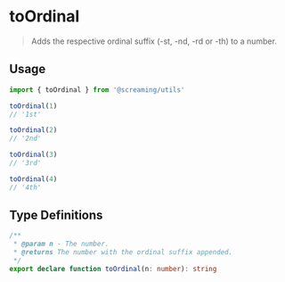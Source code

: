 # toOrdinal

> Adds the respective ordinal suffix (-st, -nd, -rd or -th) to a number.

## Usage

```ts
import { toOrdinal } from '@screaming/utils'

toOrdinal(1)
// '1st'

toOrdinal(2)
// '2nd'

toOrdinal(3)
// '3rd'

toOrdinal(4)
// '4th'
```

## Type Definitions

```ts
/**
 * @param n - The number.
 * @returns The number with the ordinal suffix appended.
 */
export declare function toOrdinal(n: number): string
```
